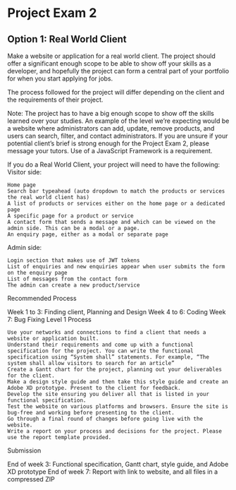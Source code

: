 # Project Exam 2
## Option 1: Real World Client

Make a website or application for a real world client. The project should offer a significant enough scope to be able to show off your skills as a developer, and hopefully the project can form a central part of your portfolio for when you start applying for jobs.

The process followed for the project will differ depending on the client and the requirements of their project.

Note: The project has to have a big enough scope to show off the skills learned over your studies. An example of the level we’re expecting would be a website where administrators can add, update, remove products, and users can search, filter, and contact administrators. If you are unsure if your potential client’s brief is strong enough for the Project Exam 2, please message your tutors. Use of a JavaScript Framework is a requirement.

If you do a Real World Client, your project will need to have the following:
Visitor side:

    Home page
    Search bar typeahead (auto dropdown to match the products or services the real world client has)
    A list of products or services either on the home page or a dedicated page
    A specific page for a product or service
    A contact form that sends a message and which can be viewed on the admin side. This can be a modal or a page.
    An enquiry page, either as a modal or separate page

Admin side:

    Login section that makes use of JWT tokens
    List of enquiries and new enquiries appear when user submits the form on the enquiry page
    List of messages from the contact form
    The admin can create a new product/service
Recommended Process

Week 1 to 3: Finding client, Planning and Design Week 4 to 6: Coding Week 7: Bug Fixing
Level 1 Process

    Use your networks and connections to find a client that needs a website or application built.
    Understand their requirements and come up with a functional specification for the project. You can write the functional specification using “System shall” statements. For example, “The system shall allow visitors to search for an article”
    Create a Gantt chart for the project, planning out your deliverables for the client.
    Make a design style guide and then take this style guide and create an Adobe XD prototype. Present to the client for feedback.
    Develop the site ensuring you deliver all that is listed in your functional specification.
    Test the website on various platforms and browsers. Ensure the site is bug-free and working before presenting to the client.
    Go through a final round of changes before going live with the website.
    Write a report on your process and decisions for the project. Please use the report template provided.

Submission

End of week 3: Functional specification, Gantt chart, style guide, and Adobe XD prototype End of week 7: Report with link to website, and all files in a compressed ZIP
